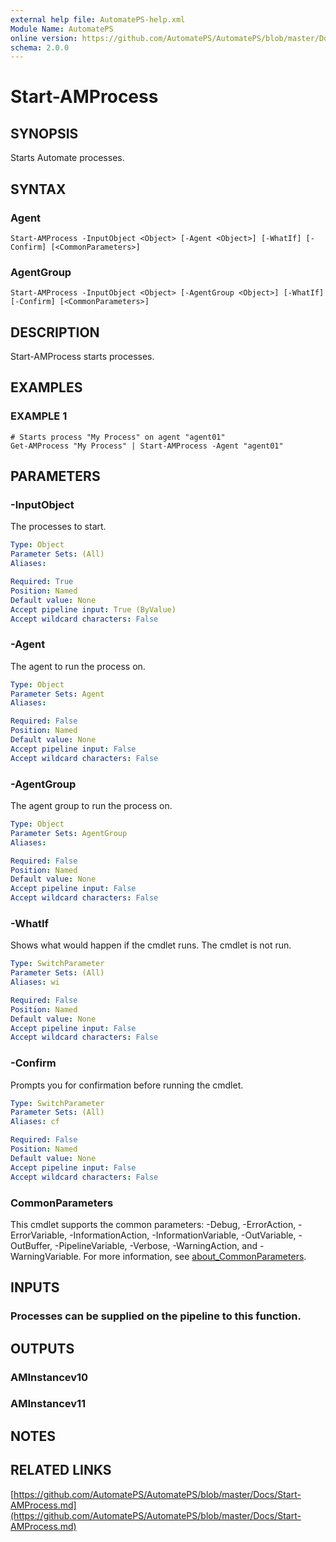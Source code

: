 ```yaml
---
external help file: AutomatePS-help.xml
Module Name: AutomatePS
online version: https://github.com/AutomatePS/AutomatePS/blob/master/Docs/Start-AMProcess.md
schema: 2.0.0
---
```


# Start-AMProcess

## SYNOPSIS
Starts Automate processes.

## SYNTAX

### Agent
```
Start-AMProcess -InputObject <Object> [-Agent <Object>] [-WhatIf] [-Confirm] [<CommonParameters>]
```

### AgentGroup
```
Start-AMProcess -InputObject <Object> [-AgentGroup <Object>] [-WhatIf] [-Confirm] [<CommonParameters>]
```

## DESCRIPTION
Start-AMProcess starts processes.

## EXAMPLES

### EXAMPLE 1
```
# Starts process "My Process" on agent "agent01"
Get-AMProcess "My Process" | Start-AMProcess -Agent "agent01"
```

## PARAMETERS

### -InputObject
The processes to start.

```yaml
Type: Object
Parameter Sets: (All)
Aliases:

Required: True
Position: Named
Default value: None
Accept pipeline input: True (ByValue)
Accept wildcard characters: False
```

### -Agent
The agent to run the process on.

```yaml
Type: Object
Parameter Sets: Agent
Aliases:

Required: False
Position: Named
Default value: None
Accept pipeline input: False
Accept wildcard characters: False
```

### -AgentGroup
The agent group to run the process on.

```yaml
Type: Object
Parameter Sets: AgentGroup
Aliases:

Required: False
Position: Named
Default value: None
Accept pipeline input: False
Accept wildcard characters: False
```

### -WhatIf
Shows what would happen if the cmdlet runs.
The cmdlet is not run.

```yaml
Type: SwitchParameter
Parameter Sets: (All)
Aliases: wi

Required: False
Position: Named
Default value: None
Accept pipeline input: False
Accept wildcard characters: False
```

### -Confirm
Prompts you for confirmation before running the cmdlet.

```yaml
Type: SwitchParameter
Parameter Sets: (All)
Aliases: cf

Required: False
Position: Named
Default value: None
Accept pipeline input: False
Accept wildcard characters: False
```

### CommonParameters
This cmdlet supports the common parameters: -Debug, -ErrorAction, -ErrorVariable, -InformationAction, -InformationVariable, -OutVariable, -OutBuffer, -PipelineVariable, -Verbose, -WarningAction, and -WarningVariable. For more information, see [about_CommonParameters](http://go.microsoft.com/fwlink/?LinkID=113216).

## INPUTS

### Processes can be supplied on the pipeline to this function.
## OUTPUTS

### AMInstancev10
### AMInstancev11
## NOTES

## RELATED LINKS

[https://github.com/AutomatePS/AutomatePS/blob/master/Docs/Start-AMProcess.md](https://github.com/AutomatePS/AutomatePS/blob/master/Docs/Start-AMProcess.md)

